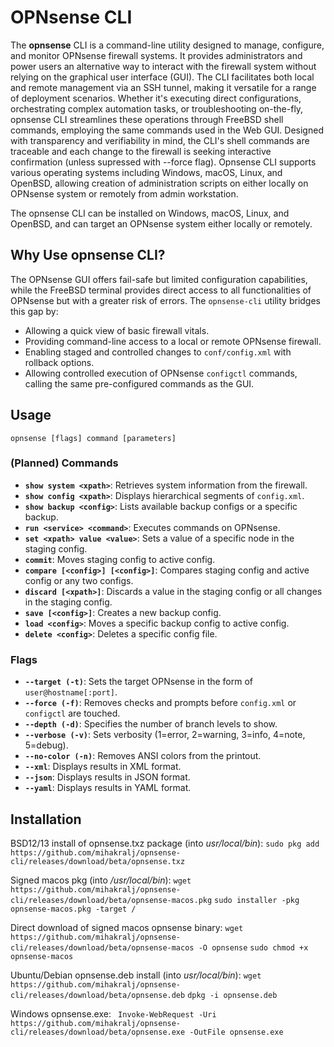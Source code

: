 # OPNsense CLI

The **opnsense** CLI is a  command-line utility designed to manage, configure, and monitor OPNsense firewall systems. It provides administrators and power users an alternative way to interact with the firewall system without relying on the graphical user interface (GUI). The CLI facilitates both local and remote management via an SSH tunnel, making it versatile for a range of deployment scenarios. Whether it's executing direct configurations, orchestrating complex automation tasks, or troubleshooting on-the-fly, opnsense CLI streamlines these operations through FreeBSD shell commands, employing the same commands used in the Web GUI. Designed with transparency and verifiability in mind, the CLI's shell commands are traceable and each change to the firewall is seeking interactive confirmation (unless supressed with --force flag). Opnsense CLI supports various operating systems including Windows, macOS, Linux, and OpenBSD, allowing creation of administration scripts on either locally on OPNsense system or remotely from admin workstation.

The opnsense CLI can be installed on Windows, macOS, Linux, and OpenBSD, and can target an OPNsense system either locally or remotely.

## Why Use opnsense CLI?

The OPNsense GUI offers fail-safe but limited configuration capabilities, while the FreeBSD terminal provides direct access to all functionalities of OPNsense but with a greater risk of errors. The `opnsense-cli` utility bridges this gap by:

- Allowing a quick view of basic firewall vitals.
- Providing command-line access to a local or remote OPNsense firewall.
- Enabling staged and controlled changes to `conf/config.xml` with rollback options.
- Allowing controlled execution of OPNsense `configctl` commands, calling the same pre-configured commands as the GUI.

## Usage

`opnsense [flags] command [parameters]`

### (Planned) Commands

- **`show system <xpath>`**: Retrieves system information from the firewall.
- **`show config <xpath>`**: Displays hierarchical segments of `config.xml`.
- **`show backup <config>`**: Lists available backup configs or a specific backup.
- **`run <service> <command>`**: Executes commands on OPNsense.
- **`set <xpath> value <value>`**: Sets a value of a specific node in the staging config.
- **`commit`**: Moves staging config to active config.
- **`compare [<config>] [<config>]`**: Compares staging config and active config or any two configs.
- **`discard [<xpath>]`**: Discards a value in the staging config or all changes in the staging config.
- **`save [<config>]`**: Creates a new backup config.
- **`load <config>`**: Moves a specific backup config to active config.
- **`delete <config>`**: Deletes a specific config file.

### Flags

- **`--target (-t)`**: Sets the target OPNsense in the form of `user@hostname[:port]`.
- **`--force (-f)`**: Removes checks and prompts before `config.xml` or `configctl` are touched.
- **`--depth (-d)`**: Specifies the number of branch levels to show.
- **`--verbose (-v)`**: Sets verbosity (1=error, 2=warning, 3=info, 4=note, 5=debug).
- **`--no-color (-n)`**: Removes ANSI colors from the printout.
- **`--xml`**: Displays results in XML format.
- **`--json`**: Displays results in JSON format.
- **`--yaml`**: Displays results in YAML format.

## Installation

BSD12/13 install of opnsense.txz package (into _usr/local/bin_):
`sudo pkg add https://github.com/mihakralj/opnsense-cli/releases/download/beta/opnsense.txz`

Signed macos pkg (into _/usr/local/bin_):
`wget https://github.com/mihakralj/opnsense-cli/releases/download/beta/opnsense-macos.pkg`
`sudo installer -pkg opnsense-macos.pkg -target /`

Direct download of signed macos opnsense binary:
`wget https://github.com/mihakralj/opnsense-cli/releases/download/beta/opnsense-macos -O opnsense`
`sudo chmod +x opnsense-macos`

Ubuntu/Debian opnsense.deb install (into _usr/local/bin_):
`wget https://github.com/mihakralj/opnsense-cli/releases/download/beta/opnsense.deb`
`dpkg -i opnsense.deb`

Windows opnsense.exe:
` Invoke-WebRequest -Uri https://github.com/mihakralj/opnsense-cli/releases/download/beta/opnsense.exe -OutFile opnsense.exe`
